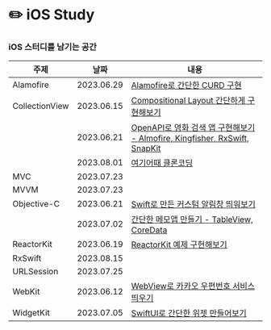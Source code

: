 # ✏️ iOS Study
### iOS 스터디를 남기는 공간
|주제|날짜|내용|
|------|---|---|
|Alamofire|2023.06.29|[Alamofire로 간단한 CURD 구현]()|
|CollectionView|2023.06.15|[Compositional Layout 간단하게 구현해보기](https://github.com/tea-hkim/iOS-study/tree/main/CollectionView/BasicCompositionalLayout)|
|              |2023.06.21|[OpenAPI로 영화 검색 앱 구현해보기 -  Almofire, Kingfisher, RxSwift, SnapKit](https://github.com/tea-hkim/iOS-study/tree/main/CollectionView/MovieApp)|
|              |2023.08.01|[여기어때 클론코딩](https://github.com/tea-hkim/iOS-study/tree/main/CollectionView/YeogiEottaeClone)|
|MVC|2023.07.23|[]()|
|MVVM|2023.07.23|[]()|
|Objective-C|2023.06.21|[Swift로 만든 커스텀 알림창 띄워보기](https://github.com/tea-hkim/iOS-study/tree/main/Objective-C/CustomAlertWithSwift)|
|           |2023.07.02|[간단한 메모앱 만들기 - TableView, CoreData](https://github.com/tea-hkim/iOS-study/tree/main/Objective-C/MemoApp)|
|ReactorKit|2023.06.19|[ReactorKit 예제 구현해보기]()|
|RxSwift|2023.08.15|[]()|
|URLSession|2023.07.25|[]()|
|WebKit|2023.06.12|[WebView로 카카오 우편번호 서비스 띄우기](https://github.com/tea-hkim/iOS-study/tree/main/WebKit/WebViewPractice)|
|WidgetKit|2023.07.05|[SwiftUI로 간단한 위젯 만들어보기](https://github.com/tea-hkim/iOS-study/tree/main/WidgetKit/WidgetPractice)|



